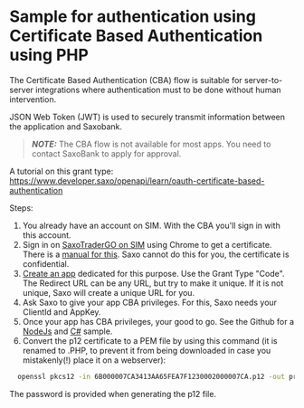 # Sample for authentication using Certificate Based Authentication using PHP

The Certificate Based Authentication (CBA) flow is suitable for server-to-server integrations where authentication must to be done without human intervention.

JSON Web Token (JWT) is used to securely transmit information between the application and Saxobank.

> **_NOTE:_** The CBA flow is not available for most apps. You need to contact SaxoBank to apply for approval.

A tutorial on this grant type: https://www.developer.saxo/openapi/learn/oauth-certificate-based-authentication

Steps:
1. You already have an account on SIM. With the CBA you'll sign in with this account.
2. Sign in on [SaxoTraderGO on SIM](https://www.saxotrader.com/sim/d/myAccount) using Chrome to get a certificate. There is a [manual for this](https://www.developer.saxo/openapi/learn/managing-certificates-in-myaccount).  Saxo cannot do this for you, the certificate is confidential.
3. [Create an app](https://www.developer.saxo/openapi/appmanagement) dedicated for this purpose. Use the Grant Type "Code". The Redirect URL can be any URL, but try to make it unique. If it is not unique, Saxo will create a unique URL for you.
4. Ask Saxo to give your app CBA privileges. For this, Saxo needs your ClientId and AppKey.
5. Once your app has CBA privileges, your good to go. See the Github for a [NodeJs](https://github.com/SaxoBank/openapi-samples-js/tree/master/authentication/oauth2-certificate-flow/example_nodejs) and [C#](https://github.com/SaxoBank/openapi-samples-csharp/tree/master/authentication/Authentication_Cba) sample.
6. Convert the p12 certificate to a PEM file by using this command (it is renamed to .PHP, to prevent it from being downloaded in case you mistakenly(!) place it on a webserver):

```cmd
  openssl pkcs12 -in 6B000007CA3413AA65FEA7F1230002000007CA.p12 -out private-key-with-cert.php -clcerts -nodes -passin pass:GdhqABCD
```

The password is provided when generating the p12 file.
